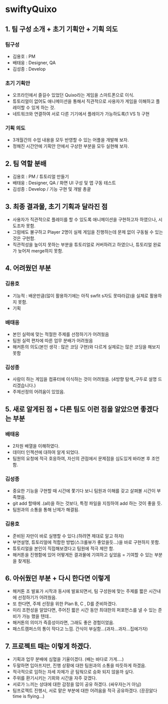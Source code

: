# swiftyQuixo
## 1. 팀 구성 소개 + 초기 기획안 + 기획 의도
### 팀구성
 - 김용호 : PM
 - 배태웅 : Designer, QA
 - 김성종 : Develop

### 초기 기획안
 - 오프라인에서 즐길수 있었던 Quixo라는 게임을 스마트폰으로 이식.
 - 튜토리얼이 없어도 애니메이션을 통해서 직관적으로 사용자가 게임을 이해하고 플레이할 수 있게 하는 것.
 - 네트워크와 연결하여 서로 다른 기기에서 플레이가 가능하도록(1 VS 1) 구현
 
### 기획 의도
 - 3개월간의 수업 내용을 모두 반영할 수 있는 어플을 개발해 보자.
 - 정해진 시간안에 기획안 안에서 구상한 부분을 모두 실현해 보자.

## 2. 팀 역할 분배
 - 김용호 : PM / 튜토리얼 만들기
 - 배태웅 : Designer, QA / 화면 UI 구성 및 앱 구동 테스트
 - 김성종 : Develop / 기능 구현 및 개발 총괄

## 3. 최종 결과물, 초기 기획과 달라진 점
 - 사용자가 직관적으로 플레이를 할 수 있도록 애니메이션을 구현하고자 하였으나, 시도조차 못함.
 - 그럼에도 불구하고 Player 2명이 실제 게임을 진행하는데 문제 없이 구동될 수 있는 것은 구현함.
 - 직관적성을 높이지 못하는 부분을 튜토리얼로 커버하려고 하였으나, 튜토리얼 완료가 늦어져 merge하지 못함.

## 4. 어려웠던 부분
### 김용호
 - 기능적 : 배운만큼(많이 활용하기에는 아직 swfit s자도 못따라감)을 실제로 활용하지 못함.
 - 기획

### 배태웅
 - 본인 실력에 맞는 적절한 주제를 선정하기가 어려웠음
 - 팀원 실력 편차에 따른 업무 분배가 어려웠음
 - 해커톤의 의도(본인 생각 : 많은 코딩 구현)와 다르게 실제로는 많은 코딩을 해보지 못함

### 김성종
 - 사람이 하는 게임을 컴퓨터에 이식하는 것이 어려웠음. (4방향 탐색_구두로 설명 드리겠습니다.)
 - 주제선정의 어려움이 있었음.

## 5. 새로 알게된 점 + 다른 팀도 이런 점을 알았으면 좋겠다는 부분
### 배태웅
 - 2차원 배열을 이해하였다.
 - 데이터 인젝션에 대하여 알게 되었다.
 - 팀원의 요청에 적극 호응하여, 자신의 관점에서 문제점을 심도있게 바라본 후 조언 함.

### 김성종
 - 중요한 기능을 구현할 때 시간에 쫓기다 보니 팀원과 이해를 갖고 살펴볼 시간이 부족했음.
 - git add 할때에 .(all)을 하는 것보다, 특정 파일을 지칭하여 add 하는 것이 좋을 듯.
 - 팀원과의 소통을 통해 난제가 해결됨.

### 김용호
 - 준비된 자만이 바로 실행할 수 있다.(하려면 제대로 알고 하자)
 - 부연설명, 튜토리얼에 적합한 방법(스크롤뷰가 좋았을듯...)을 바로 구현하지 못함.
 - 튜토리얼을 본인이 직접해보겠다고 팀원에 적극 제안 함.
 - 해커톤을 진행함에 있어 어떻게든 결과물에 기여하고 싶었음 = 기여할 수 있는 부분을 찾게됨.
  
## 6. 아쉬웠던 부분 + 다시 한다면 이렇게
 - 해커톤 조 발표가 시작과 동시에 발표되면서, 팀 구성원에 맞는 주제를 짧은 시간내에 선정하기가 어려웠음.
 - 또 한다면, 주제 선정을 위한 Plan B, C , D를 준비하겠다.
 - 미리 조편성을 알았다면, 주어진 짧은 시간 동안 최대한의 퍼포먼스를 낼 수 있는 준비가 가능 했을 텐데..
 - 해커톤의 의미가 즉흥성이라면, 그래도 좋은 경험이었음.
 - 패스트캠퍼스의 통이 작다고 느낌. 간식이 부실함...(과자...과자...집에가자)

## 7. 프로젝트 때는 이렇게 하겠다.
 - 기획과 업무 분배에 심혈을 기울이겠다. (배는 바다로 가게....)
 - 두말하면 입아프지만, 진행 상황에 대한 팀원과의 소통을 따듯하게 하겠음.
 - 적극적으로 임하는 자세 자체가 곧 팀웍으로 승화 되지 않을까 싶다.
 - 주위를 환기시키는 기회와 시간을 자주 갖겠다.
 - 서로가 느끼는 상대에 대한 감정을 많이 공유 하겠다. (싸우자는거 아님)
 - 팀프로젝트 진행시, 서로 맡은 부분에 대한 어려움을 적극 공유하겠다. (끙끙앓다 time is flying...)
 
 
 
 
 
 
 
 
 
 
 